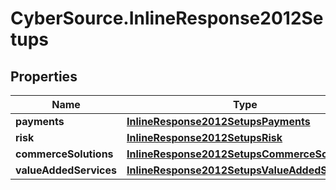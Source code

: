 # CyberSource.InlineResponse2012Setups

## Properties
Name | Type | Description | Notes
------------ | ------------- | ------------- | -------------
**payments** | [**InlineResponse2012SetupsPayments**](InlineResponse2012SetupsPayments.md) |  | [optional] 
**risk** | [**InlineResponse2012SetupsRisk**](InlineResponse2012SetupsRisk.md) |  | [optional] 
**commerceSolutions** | [**InlineResponse2012SetupsCommerceSolutions**](InlineResponse2012SetupsCommerceSolutions.md) |  | [optional] 
**valueAddedServices** | [**InlineResponse2012SetupsValueAddedServices**](InlineResponse2012SetupsValueAddedServices.md) |  | [optional] 


